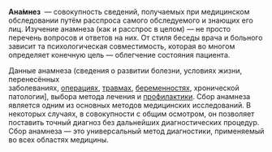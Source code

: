 **Ана́мнез**  — совокупность сведений, получаемых при медицинском обследовании путём расспроса самого обследуемого и знающих его лиц. Изучение анамнеза (как и расспрос в целом) — не просто перечень вопросов и ответов на них. От стиля беседы врача и больного зависит та психологическая совместимость, которая во многом определяет конечную цель — облегчение состояния пациента.

Данные анамнеза (сведения о развитии болезни, условиях жизни, перенесённых заболеваниях, [операциях](https://ru.wikipedia.org/wiki/%D0%A5%D0%B8%D1%80%D1%83%D1%80%D0%B3%D0%B8%D1%87%D0%B5%D1%81%D0%BA%D0%B0%D1%8F_%D0%BE%D0%BF%D0%B5%D1%80%D0%B0%D1%86%D0%B8%D1%8F "Хирургическая операция"), [травмах](https://ru.wikipedia.org/wiki/%D0%A2%D1%80%D0%B0%D0%B2%D0%BC%D0%B0 "Травма"), [беременностях](https://ru.wikipedia.org/wiki/%D0%91%D0%B5%D1%80%D0%B5%D0%BC%D0%B5%D0%BD%D0%BD%D0%BE%D1%81%D1%82%D1%8C "Беременность"), хронической патологии], выбора метода лечения и [профилактики](https://ru.wikipedia.org/wiki/%D0%9F%D1%80%D0%BE%D1%84%D0%B8%D0%BB%D0%B0%D0%BA%D1%82%D0%B8%D0%BA%D0%B0 "Профилактика"). Сбор анамнеза является одним из основных методов медицинских исследований. В некоторых случаях, в совокупности с общим осмотром, он позволяет поставить точный диагноз без дальнейших диагностических процедур. Сбор анамнеза — это универсальный метод диагностики, применяемый во всех областях медицины.